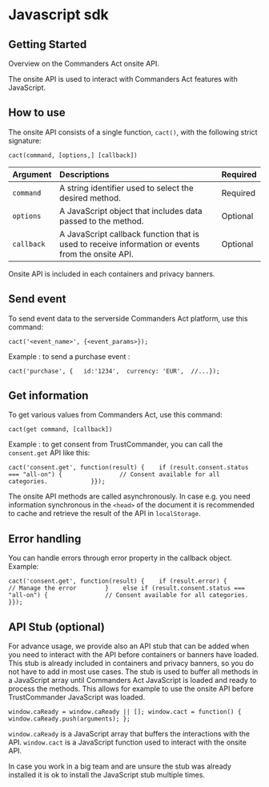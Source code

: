 # Javascript sdk

## Getting Started

Overview on the Commanders Act onsite API.

The onsite API is used to interact with Commanders Act features with JavaScript.

## How to use <a id="how-to-use"></a>

The onsite API consists of a single function, `cact()`, with the following strict signature:

```text
cact(command, [options,] [callback])
```

| Argument | Descriptions | Required |
| :--- | :--- | :--- |
| `command` | A string identifier used to select the desired method. | Required |
| `options` | A JavaScript object that includes data passed to the method. | Optional |
| `callback` | A JavaScript callback function that is used to receive information or events from the onsite API. | Optional |

Onsite API is included in each containers and privacy banners.

## Send event <a id="send-event"></a>

To send event data to the serverside Commanders Act platform, use this command:

```text
cact('<event_name>', {<event_params>});
```

Example : to send a purchase event :

```text
cact('purchase', {   id:'1234',  currency: 'EUR',  //...});
```

## Get information <a id="get-information"></a>

To get various values from Commanders Act, use this command:

```text
cact(get command, [callback])
```

Example : to get consent from TrustCommander, you can call the `consent.get` API like this:

```text
cact('consent.get', function(result) {    if (result.consent.status === "all-on") {                // Consent available for all categories.            }});
```

The onsite API methods are called asynchronously. In case e.g. you need information synchronous in the `<head>` of the document it is recommended to cache and retrieve the result of the API in `localStorage`.

## Error handling <a id="error-handling"></a>

You can handle errors through error property in the callback object. Example:

```text
cact('consent.get', function(result) {​    if (result.error) {            // Manage the error        }    else if (result.consent.status === "all-on") {                // Consent available for all categories.            }});
```

## API Stub \(optional\) <a id="api-stub-optional"></a>

For advance usage, we provide also an API stub that can be added when you need to interact with the API before containers or banners have loaded. This stub is already included in containers and privacy banners, so you do not have to add in most use cases. The stub is used to buffer all methods in a JavaScript array until Commanders Act JavaScript is loaded and ready to process the methods. This allows for example to use the onsite API before TrustCommander JavaScript was loaded.

```text
window.caReady = window.caReady || []; window.cact = function() { window.caReady.push(arguments); };
```

`window.caReady` is a JavaScript array that buffers the interactions with the API. `window.cact` is a JavaScript function used to interact with the onsite API.

In case you work in a big team and are unsure the stub was already installed it is ok to install the JavaScript stub multiple times.

